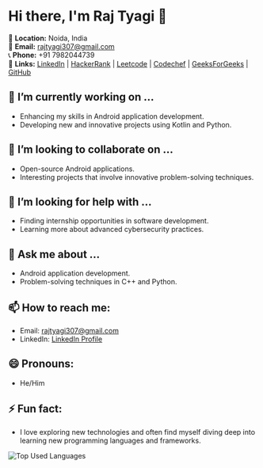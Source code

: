 <!--
**raj-tyagi/raj-tyagi** is a ✨ _special_ ✨ repository because its `README.md` (this file) appears on your GitHub profile.

Here are some ideas to get you started:

- 🔭 I’m currently working on ...
- 🌱 I’m currently learning ...
- 👯 I’m looking to collaborate on ...
- 🤔 I’m looking for help with ...
- 💬 Ask me about ...
- 📫 How to reach me: ...
- 😄 Pronouns: ...
- ⚡ Fun fact: ...
-->

# Hi there, I'm Raj Tyagi 👋

📍 **Location:** Noida, India  
📧 **Email:** [rajtyagi307@gmail.com](mailto:rajtyagi307@gmail.com)  
📞 **Phone:** +91 7982044739  
🔗 **Links:** [LinkedIn](https://www.linkedin.com/in/your-profile) | [HackerRank](https://www.hackerrank.com/your-profile) | [Leetcode](https://leetcode.com/your-profile) | [Codechef](https://www.codechef.com/users/your-profile) | [GeeksForGeeks](https://auth.geeksforgeeks.org/user/your-profile) | [GitHub](https://github.com/your-username)




## 🔭 I’m currently working on ...
- Enhancing my skills in Android application development.
- Developing new and innovative projects using Kotlin and Python.
<!--
## 🌱 I’m currently learning ...
- Advanced data structures and algorithms.
- New frameworks and libraries to enhance my development skills.
-->
## 👯 I’m looking to collaborate on ...
- Open-source Android applications.
- Interesting projects that involve innovative problem-solving techniques.

## 🤔 I’m looking for help with ...
- Finding internship opportunities in software development.
- Learning more about advanced cybersecurity practices.

## 💬 Ask me about ...
- Android application development.
- Problem-solving techniques in C++ and Python.

## 📫 How to reach me:
- Email: [rajtyagi307@gmail.com](mailto:rajtyagi307@gmail.com)
- LinkedIn: [LinkedIn Profile](https://www.linkedin.com/in/your-profile)

## 😄 Pronouns:
- He/Him

## ⚡ Fun fact:
- I love exploring new technologies and often find myself diving deep into learning new programming languages and frameworks.


![Top Used Languages](https://github-readme-stats.vercel.app/api/top-langs/?username=raj-tyagi&layout=compact)
